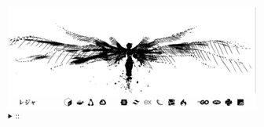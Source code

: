 <img src="./banner.png">
<details><summary> :: </summary>
<!--START_SECTION:waka-->

```
From: 09 August 2024 - To: 27 July 2025

Total Time: 1,648 hrs 37 mins

Python                     399 hrs 16 mins //////-------------------   22.36 %
PHP                        343 hrs 52 mins /////--------------------   19.26 %
Markdown                   219 hrs 19 mins ///----------------------   12.28 %
Other                      137 hrs         //-----------------------   07.67 %
```

<!--END_SECTION:waka-->
</details>
